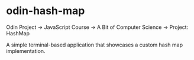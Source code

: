 # odin-hash-map
Odin Project -> JavaScript Course -> A Bit of Computer Science -> Project:  HashMap

A simple terminal-based application that showcases a custom hash map implementation.